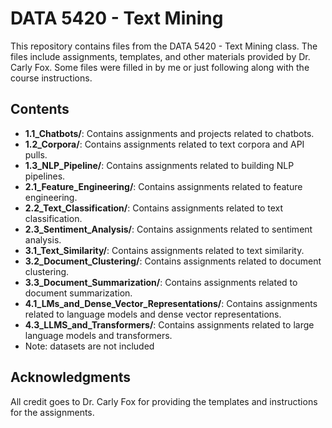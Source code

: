 # DATA 5420 - Text Mining

This repository contains files from the DATA 5420 - Text Mining class. The files include assignments, templates, and other materials provided by Dr. Carly Fox. Some files were filled in by me or just following along with the course instructions.

## Contents

- **1.1_Chatbots/**: Contains assignments and projects related to chatbots.
- **1.2_Corpora/**: Contains assignments related to text corpora and API pulls.
- **1.3_NLP_Pipeline/**: Contains assignments related to building NLP pipelines.
- **2.1_Feature_Engineering/**: Contains assignments related to feature engineering.
- **2.2_Text_Classification/**: Contains assignments related to text classification.
- **2.3_Sentiment_Analysis/**: Contains assignments related to sentiment analysis.
- **3.1_Text_Similarity/**: Contains assignments related to text similarity.
- **3.2_Document_Clustering/**: Contains assignments related to document clustering.
- **3.3_Document_Summarization/**: Contains assignments related to document summarization.
- **4.1_LMs_and_Dense_Vector_Representations/**: Contains assignments related to language models and dense vector representations.
- **4.3_LLMS_and_Transformers/**: Contains assignments related to large language models and transformers.
- Note: datasets are not included

## Acknowledgments

All credit goes to Dr. Carly Fox for providing the templates and instructions for the assignments.


